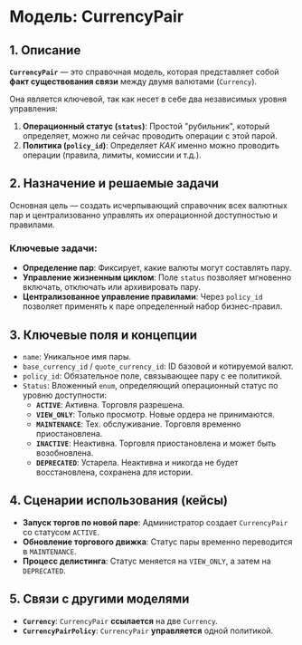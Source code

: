 # Модель: CurrencyPair

## 1. Описание

**`CurrencyPair`** — это справочная модель, которая представляет собой **факт существования связи** между двумя валютами (`Currency`).

Она является ключевой, так как несет в себе два независимых уровня управления:
1.  **Операционный статус (`status`)**: Простой "рубильник", который определяет, можно ли сейчас проводить операции с этой парой.
2.  **Политика (`policy_id`)**: Определяет *КАК* именно можно проводить операции (правила, лимиты, комиссии и т.д.).

## 2. Назначение и решаемые задачи

Основная цель — создать исчерпывающий справочник всех валютных пар и централизованно управлять их операционной доступностью и правилами.

### Ключевые задачи:
- **Определение пар**: Фиксирует, какие валюты могут составлять пару.
- **Управление жизненным циклом**: Поле `status` позволяет мгновенно включать, отключать или архивировать пару.
- **Централизованное управление правилами**: Через `policy_id` позволяет применять к паре определенный набор бизнес-правил.

## 3. Ключевые поля и концепции

- `name`: Уникальное имя пары.
- `base_currency_id` / `quote_currency_id`: ID базовой и котируемой валют.
- `policy_id`: Обязательное поле, связывающее пару с ее политикой.
- `Status`: Вложенный `enum`, определяющий операционный статус по уровню доступности:
  - **`ACTIVE`**: Активна. Торговля разрешена.
  - **`VIEW_ONLY`**: Только просмотр. Новые ордера не принимаются.
  - **`MAINTENANCE`**: Тех. обслуживание. Торговля временно приостановлена.
  - **`INACTIVE`**: Неактивна. Торговля приостановлена и может быть возобновлена.
  - **`DEPRECATED`**: Устарела. Неактивна и никогда не будет восстановлена, сохранена для истории.

## 4. Сценарии использования (кейсы)

- **Запуск торгов по новой паре**: Администратор создает `CurrencyPair` со статусом `ACTIVE`.
- **Обновление торгового движка**: Статус пары временно переводится в `MAINTENANCE`.
- **Процесс делистинга**: Статус меняется на `VIEW_ONLY`, а затем на `DEPRECATED`.

## 5. Связи с другими моделями

- **`Currency`**: `CurrencyPair` **ссылается** на две `Currency`.
- **`CurrencyPairPolicy`**: `CurrencyPair` **управляется** одной политикой.
